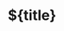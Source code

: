 ---
title: ${title}
tags: []
create_at: ${YYYY}-${MM}-${DD} ${HH}:${mm}:${ss}
permalink: ${YYYY}${MM}${DD}-${HH}${mm}${ss}-${title}.md
---
